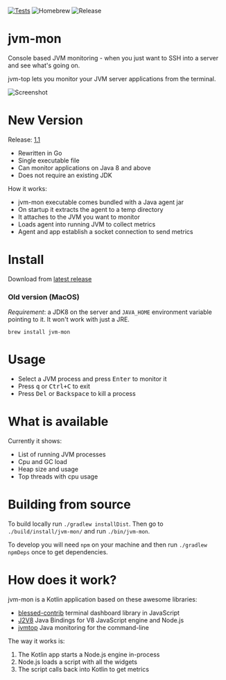 [![Tests](https://circleci.com/gh/ajermakovics/jvm-mon.svg?style=shield)](https://circleci.com/gh/ajermakovics/jvm-mon)
![Homebrew](https://img.shields.io/homebrew/v/jvm-mon.svg?colorB=green)
![Release](https://img.shields.io/github/v/release/ajermakovics/jvm-mon?include_prereleases)

# jvm-mon

Console based JVM monitoring - when you just want to SSH into a server and see what's going on.

jvm-top lets you monitor your JVM server applications from the terminal. 

![Screenshot](https://raw.githubusercontent.com/ajermakovics/jvm-mon/pages/site/jvm-mon.png)

# New Version

Release: [1.1](https://github.com/ajermakovics/jvm-mon/releases/tag/1.1)
- Rewritten in Go 
- Single executable file
- Can monitor applications on Java 8 and above
- Does not require an existing JDK

How it works:
 - jvm-mon executable comes bundled with a Java agent jar
 - On startup it extracts the agent to a temp directory
 - It attaches to the JVM you want to monitor
 - Loads agent into running JVM to collect metrics
 - Agent and app establish a socket connection to send metrics

# Install

Download from [latest release](https://github.com/ajermakovics/jvm-mon/releases)

### Old version (MacOS)

*Requirement*: a JDK8 on the server and `JAVA_HOME` environment variable pointing to it. It won't work with just a JRE.

```
brew install jvm-mon
```


# Usage

- Select a JVM process and press <kbd>Enter</kbd> to monitor it
- Press <kbd>q</kbd> or <kbd>Ctrl+C</kbd> to exit
- Press <kbd>Del</kbd> or <kbd>Backspace</kbd> to kill a process

# What is available

Currently it shows:
- List of running JVM processes
- Cpu and GC load
- Heap size and usage
- Top threads with cpu usage

# Building from source

To build locally run `./gradlew installDist`.
Then go to `./build/install/jvm-mon/` and run `./bin/jvm-mon`.

To develop you will need `npm` on your machine and then run `./gradlew npmDeps` once to get dependencies.

# How does it work?

jvm-mon is a Kotlin application based on these awesome libraries: 
- [blessed-contrib](https://github.com/yaronn/blessed-contrib) terminal dashboard library in JavaScript
- [J2V8](https://github.com/eclipsesource/J2V8) Java Bindings for V8 JavaScript engine and Node.js
- [jvmtop](https://github.com/patric-r/jvmtop) Java monitoring for the command-line

The way it works is:
 1. The Kotlin app starts a Node.js engine in-process
 2. Node.js loads a script with all the widgets
 3. The script calls back into Kotlin to get metrics


